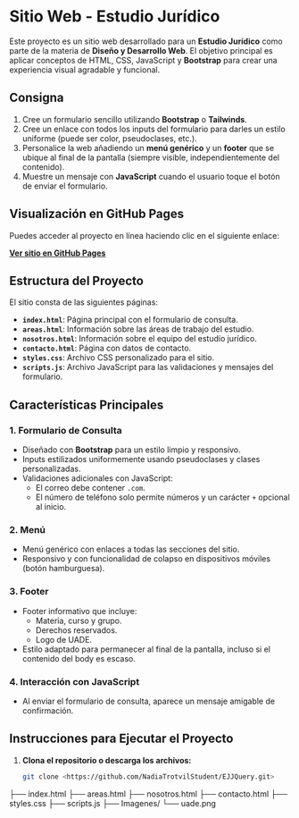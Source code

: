 # Sitio Web - Estudio Jurídico

Este proyecto es un sitio web desarrollado para un **Estudio Jurídico** como parte de la materia de **Diseño y Desarrollo Web**. El objetivo principal es aplicar conceptos de HTML, CSS, JavaScript y **Bootstrap** para crear una experiencia visual agradable y funcional.

## Consigna

1. Cree un formulario sencillo utilizando **Bootstrap** o **Tailwinds**.
2. Cree un enlace con todos los inputs del formulario para darles un estilo uniforme (puede ser color, pseudoclases, etc.).
3. Personalice la web añadiendo un **menú genérico** y un **footer** que se ubique al final de la pantalla (siempre visible, independientemente del contenido).
4. Muestre un mensaje con **JavaScript** cuando el usuario toque el botón de enviar el formulario.

## Visualización en GitHub Pages

Puedes acceder al proyecto en línea haciendo clic en el siguiente enlace:

**[Ver sitio en GitHub Pages](https://nadiatrotvilstudent.github.io/EJJQuery/)**

## Estructura del Proyecto

El sitio consta de las siguientes páginas:

- **`index.html`**: Página principal con el formulario de consulta.
- **`areas.html`**: Información sobre las áreas de trabajo del estudio.
- **`nosotros.html`**: Información sobre el equipo del estudio jurídico.
- **`contacto.html`**: Página con datos de contacto.
- **`styles.css`**: Archivo CSS personalizado para el sitio.
- **`scripts.js`**: Archivo JavaScript para las validaciones y mensajes del formulario.

## Características Principales

### 1. **Formulario de Consulta**
- Diseñado con **Bootstrap** para un estilo limpio y responsivo.
- Inputs estilizados uniformemente usando pseudoclases y clases personalizadas.
- Validaciones adicionales con JavaScript:
  - El correo debe contener `.com`.
  - El número de teléfono solo permite números y un carácter `+` opcional al inicio.

### 2. **Menú**
- Menú genérico con enlaces a todas las secciones del sitio.
- Responsivo y con funcionalidad de colapso en dispositivos móviles (botón hamburguesa).

### 3. **Footer**
- Footer informativo que incluye:
  - Materia, curso y grupo.
  - Derechos reservados.
  - Logo de UADE.
- Estilo adaptado para permanecer al final de la pantalla, incluso si el contenido del body es escaso.

### 4. **Interacción con JavaScript**
- Al enviar el formulario de consulta, aparece un mensaje amigable de confirmación.

## Instrucciones para Ejecutar el Proyecto

1. **Clona el repositorio o descarga los archivos:**
   ```bash
   git clone <https://github.com/NadiaTrotvilStudent/EJJQuery.git>


├── index.html
├── areas.html
├── nosotros.html
├── contacto.html
├── styles.css
├── scripts.js
├── Imagenes/
    └── uade.png
